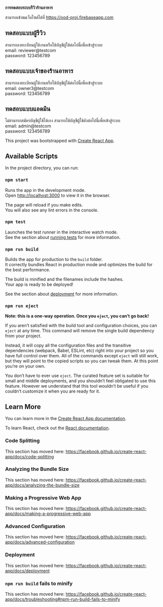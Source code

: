 **การทดสอบระบบรีวิวร้านอาหาร**

สามารถเข้าชมเว็บไซต์ได้ที่ https://ood-proj.firebaseapp.com<br />

## ทดสอบแบบผู้รีวิว

สามารถลงทะเบียนผู้ใช้งานหรือใช้บัญชีผู้ใช้ต่อไปนี้เพื่อเข้าสู่ระบบ<br />
email: reviewer@testcom<br />
password: 123456789<br />

## ทดสอบแบบเจ้าของร้านอาหาร

สามารถลงทะเบียนผู้ใช้งานหรือใช้บัญชีผู้ใช้ต่อไปนี้เพื่อเข้าสู่ระบบ<br />
email: owner3@testcom<br />
password: 123456789<br />

## ทดสอบแบบแอดมิน

ไม่สามารถสมัครบัญชีผู้ใช้ได้เอง สามารถใช้บัญชีผู้ใช้ดังต่อไปนี้เพื่อเข้าสู่ระบบ<br />
email: admin@testcom<br />
password: 123456789<br />

This project was bootstrapped with [Create React App](https://github.com/facebook/create-react-app).

## Available Scripts

In the project directory, you can run:

### `npm start`

Runs the app in the development mode.<br />
Open [http://localhost:3000](http://localhost:3000) to view it in the browser.

The page will reload if you make edits.<br />
You will also see any lint errors in the console.

### `npm test`

Launches the test runner in the interactive watch mode.<br />
See the section about [running tests](https://facebook.github.io/create-react-app/docs/running-tests) for more information.

### `npm run build`

Builds the app for production to the `build` folder.<br />
It correctly bundles React in production mode and optimizes the build for the best performance.

The build is minified and the filenames include the hashes.<br />
Your app is ready to be deployed!

See the section about [deployment](https://facebook.github.io/create-react-app/docs/deployment) for more information.

### `npm run eject`

**Note: this is a one-way operation. Once you `eject`, you can’t go back!**

If you aren’t satisfied with the build tool and configuration choices, you can `eject` at any time. This command will remove the single build dependency from your project.

Instead, it will copy all the configuration files and the transitive dependencies (webpack, Babel, ESLint, etc) right into your project so you have full control over them. All of the commands except `eject` will still work, but they will point to the copied scripts so you can tweak them. At this point you’re on your own.

You don’t have to ever use `eject`. The curated feature set is suitable for small and middle deployments, and you shouldn’t feel obligated to use this feature. However we understand that this tool wouldn’t be useful if you couldn’t customize it when you are ready for it.

## Learn More

You can learn more in the [Create React App documentation](https://facebook.github.io/create-react-app/docs/getting-started).

To learn React, check out the [React documentation](https://reactjs.org/).

### Code Splitting

This section has moved here: https://facebook.github.io/create-react-app/docs/code-splitting

### Analyzing the Bundle Size

This section has moved here: https://facebook.github.io/create-react-app/docs/analyzing-the-bundle-size

### Making a Progressive Web App

This section has moved here: https://facebook.github.io/create-react-app/docs/making-a-progressive-web-app

### Advanced Configuration

This section has moved here: https://facebook.github.io/create-react-app/docs/advanced-configuration

### Deployment

This section has moved here: https://facebook.github.io/create-react-app/docs/deployment

### `npm run build` fails to minify

This section has moved here: https://facebook.github.io/create-react-app/docs/troubleshooting#npm-run-build-fails-to-minify
